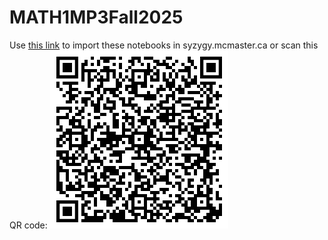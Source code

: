 # MATH1MP3Fall2025

Use [this link](https://mcmaster.syzygy.ca/jupyter/hub/user-redirect/git-pull?repo=https%3A%2F%2Fgithub.com%2Fbourdin%2FMATH1MP3Fall2025&urlpath=lab%2Ftree%2FMATH1MP3Fall2025%2F&branch=main) to import these notebooks in syzygy.mcmaster.ca or scan this QR code:
![link this repository and mcmaster.syzygy.ca](qr-code.png)
